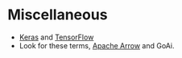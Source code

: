 # Miscellaneous
* [Keras](https://keras.io/) and [TensorFlow](https://www.tensorflow.org/api_docs)
* Look for these terms, [Apache Arrow](https://arrow.apache.org/) and GoAi.